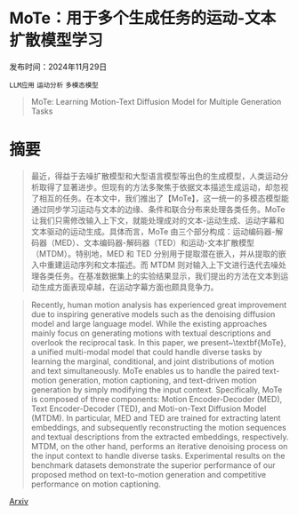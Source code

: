 # MoTe：用于多个生成任务的运动-文本扩散模型学习

发布时间：2024年11月29日

`LLM应用` `运动分析` `多模态模型`

> MoTe: Learning Motion-Text Diffusion Model for Multiple Generation Tasks

# 摘要

> 最近，得益于去噪扩散模型和大型语言模型等出色的生成模型，人类运动分析取得了显著进步。但现有的方法多聚焦于依据文本描述生成运动，却忽视了相互的任务。在本文中，我们推出了【MoTe】，这一统一的多模态模型能通过同步学习运动与文本的边缘、条件和联合分布来处理各类任务。MoTe 让我们只需修改输入上下文，就能处理成对的文本-运动生成、运动字幕和文本驱动的运动生成。具体而言，MoTe 由三个部分构成：运动编码器-解码器（MED）、文本编码器-解码器（TED）和运动-文本扩散模型（MTDM）。特别地，MED 和 TED 分别用于提取潜在嵌入，并从提取的嵌入中重建运动序列和文本描述。而 MTDM 则对输入上下文进行迭代去噪处理各类任务。在基准数据集上的实验结果显示，我们提出的方法在文本到运动生成方面表现卓越，在运动字幕方面也颇具竞争力。

> Recently, human motion analysis has experienced great improvement due to inspiring generative models such as the denoising diffusion model and large language model. While the existing approaches mainly focus on generating motions with textual descriptions and overlook the reciprocal task. In this paper, we present~\textbf{MoTe}, a unified multi-modal model that could handle diverse tasks by learning the marginal, conditional, and joint distributions of motion and text simultaneously. MoTe enables us to handle the paired text-motion generation, motion captioning, and text-driven motion generation by simply modifying the input context. Specifically, MoTe is composed of three components: Motion Encoder-Decoder (MED), Text Encoder-Decoder (TED), and Moti-on-Text Diffusion Model (MTDM). In particular, MED and TED are trained for extracting latent embeddings, and subsequently reconstructing the motion sequences and textual descriptions from the extracted embeddings, respectively. MTDM, on the other hand, performs an iterative denoising process on the input context to handle diverse tasks. Experimental results on the benchmark datasets demonstrate the superior performance of our proposed method on text-to-motion generation and competitive performance on motion captioning.

[Arxiv](https://arxiv.org/abs/2411.19786)